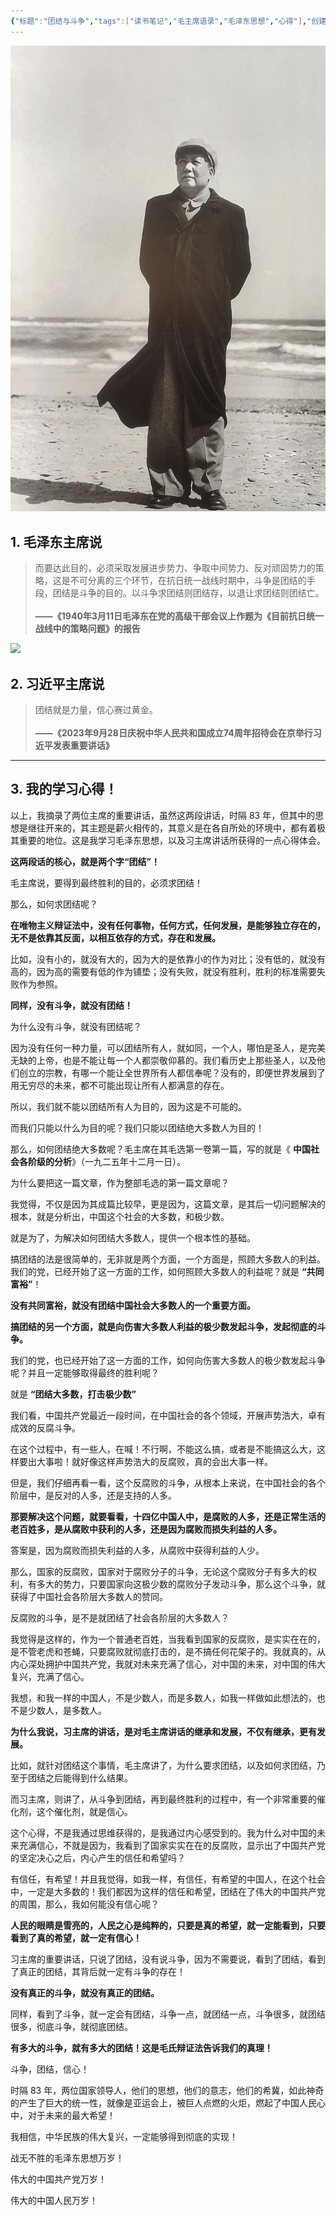 ```yaml
---
{"标题":"团结与斗争","tags":["读书笔记","毛主席语录","毛泽东思想","心得"],"创建时间":"2023-10-06 09:56","修改时间":"2023-10-06 09:56","dg-publish":true,"permalink":"/毛泽东思想学习笔记/团结与斗争/","dgPassFrontmatter":true}
---
```


![毛主席立相](https://raw.githubusercontent.com/sunjunyang2023/tupian/main/2x-net-img-2021122611110736751-20230504121838-xl89zkd.png)
## 1. 毛泽东主席说

> 而要达此目的，必须采取发展进步势力、争取中间势力、反对顽固势力的策略，这是不可分离的三个环节，在抗日统一战线时期中，斗争是团结的手段，团结是斗争的目的。以斗争求团结则团结存，以退让求团结则团结亡。<Br><Br>**——《1940年3月11日毛泽东在党的高级干部会议上作题为《目前抗日统一战线中的策略问题》的报告**

![](https://www.sunjunyang.link/file/af38f5c6686594fd1501e.jpg)

## 2. 习近平主席说

> 团结就是力量，信心赛过黄金。<Br><Br>**——《2023年9月28日庆祝中华人民共和国成立74周年招待会在京举行习近平发表重要讲话》**

---

## 3. 我的学习心得！

以上，我摘录了两位主席的重要讲话，虽然这两段讲话，时隔 83 年，但其中的思想是继往开来的，其主题是薪火相传的，其意义是在各自所处的环境中，都有着极其重要的地位。这是我学习毛泽东思想，以及习主席讲话所获得的一点心得体会。

**这两段话的核心，就是两个字“团结”！**

毛主席说，要得到最终胜利的目的，必须求团结！

那么，如何求团结呢？

**在唯物主义辩证法中，没有任何事物，任何方式，任何发展，是能够独立存在的，无不是依靠其反面，以相互依存的方式，存在和发展。**

比如，没有小的，就没有大的，因为大的是依靠小的作为对比；没有低的，就没有高的，因为高的需要有低的作为铺垫；没有失败，就没有胜利，胜利的标准需要失败作为参照。

**同样，没有斗争，就没有团结！**

为什么没有斗争，就没有团结呢？

因为没有任何一种力量，可以团结所有人，就如同，一个人，哪怕是圣人，是完美无缺的上帝，也是不能让每一个人都崇敬仰慕的。我们看历史上那些圣人，以及他们创立的宗教，有哪一个能让全世界所有人都信奉呢？没有的，即便世界发展到了用无穷尽的未来，都不可能出现让所有人都满意的存在。

所以，我们就不能以团结所有人为目的，因为这是不可能的。

而我们只能以什么为目的呢？我们只能以团结绝大多数人为目的！

那么，如何团结绝大多数呢？毛主席在其毛选第一卷第一篇，写的就是《 **中国社会各阶级的分析**》（一九二五年十二月一日）。

为什么要把这一篇文章，作为整部毛选的第一篇文章呢？

我觉得，不仅是因为其成篇比较早，更是因为，这篇文章，是其后一切问题解决的根本，就是分析出，中国这个社会的大多数，和极少数。

就是为了，为解决如何团结大多数人，提供一个根本性的基础。

搞团结的法是很简单的，无非就是两个方面，一个方面是，照顾大多数人的利益。我们的党，已经开始了这一方面的工作，如何照顾大多数人的利益呢？就是 **“共同富裕”**！

**没有共同富裕，就没有团结中国社会大多数人的一个重要方面。**

**搞团结的另一个方面，就是向伤害大多数人利益的极少数发起斗争，发起彻底的斗争。**

我们的党，也已经开始了这一方面的工作，如何向伤害大多数人的极少数发起斗争呢？并且一定能够取得最终的胜利呢？

就是 **“团结大多数，打击极少数”**

我们看，中国共产党最近一段时间，在中国社会的各个领域，开展声势浩大，卓有成效的反腐斗争。

在这个过程中，有一些人，在喊！不行啊，不能这么搞，或者是不能搞这么大，这样要出大事啦！就好像这样声势浩大的反腐败，真的会出大事一样。

但是，我们仔细再看一看，这个反腐败的斗争，从根本上来说，在中国社会的各个阶层中，是反对的人多，还是支持的人多。

**那要解决这个问题，就要看看，十四亿中国人中，是腐败的人多，还是正常生活的老百姓多，是从腐败中获利的人多，还是因为腐败而损失利益的人多。**

答案是，因为腐败而损失利益的人多，从腐败中获得利益的人少。

那么，国家的反腐败，国家对于腐败分子的斗争，无论这个腐败分子有多大的权利，有多大的势力，只要国家向这极少数的腐败分子发动斗争，那么这个斗争，就获得了中国社会各阶层大多数人的赞同。

反腐败的斗争，是不是就团结了社会各阶层的大多数人？

我觉得是这样的，作为一个普通老百姓，当我看到国家的反腐败，是实实在在的，是不管老虎和苍蝇，只要腐败就彻底打击的，是不搞任何花架子的。我就真的，从内心深处拥护中国共产党，我就对未来充满了信心，对中国的未来，对中国的伟大复兴，充满了信心。

我想，和我一样的中国人，不是少数人，而是多数人，如我一样做如此想法的，也不是少数人，是多数人。

**为什么我说，习主席的讲话，是对毛主席讲话的继承和发展，不仅有继承，更有发展。**

比如，就针对团结这个事情，毛主席讲了，为什么要求团结，以及如何求团结，乃至于团结之后能得到什么结果。

而习主席，则讲了，从斗争到团结，再到最终胜利的过程中，有一个非常重要的催化剂，这个催化剂，就是信心。

这个心得，不是我通过思维获得的，是我通过内心感受到的。我为什么对中国的未来充满信心，不就是因为，我看到了国家实实在在的反腐败，显示出了中国共产党的坚定决心之后，内心产生的信任和希望吗？

有信任，有希望！并且我觉得，如我一样，有信任，有希望的中国人，在这个社会中，一定是大多数的！我们都因为这样的信任和希望，团结在了伟大的中国共产党的周围，那么，我如何能没有信心呢？

**人民的眼睛是雪亮的，人民之心是纯粹的，只要是真的希望，就一定能看到，只要看到了真的希望，就一定有信心！**

习主席的重要讲话，只说了团结，没有说斗争，因为不需要说，看到了团结，看到了真正的团结，其背后就一定有斗争的存在！

**没有真正的斗争，就没有真正的团结。**

同样，看到了斗争，就一定会有团结，斗争一点，就团结一点，斗争很多，就团结很多，彻底斗争，就彻底团结。

**有多大的斗争，就有多大的团结！这是毛氏辩证法告诉我们的真理！**

斗争，团结，信心！

时隔 83 年，两位国家领导人，他们的思想，他们的意志，他们的希冀，如此神奇的产生了巨大的统一性，就像是亚运会上，被巨人点燃的火炬，燃起了中国人民心中，对于未来的最大希望！

我相信，中华民族的伟大复兴，一定能够得到彻底的实现！

战无不胜的毛泽东思想万岁！

伟大的中国共产党万岁！

伟大的中国人民万岁！



